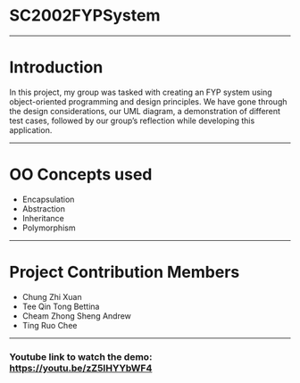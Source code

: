 # SC2002FYPSystem

------------------------------------------------------------------------------------------------------------------------------------
# Introduction

In this project, my group was tasked with creating an FYP system using object-oriented programming and design principles. We have gone through the design considerations, our UML diagram, a demonstration of different test cases, followed by our group’s reflection while developing this application. 

------------------------------------------------------------------------------------------------------------------------------------

# OO Concepts used

* Encapsulation
* Abstraction
* Inheritance
* Polymorphism

------------------------------------------------------------------------------------------------------------------------------------

# Project Contribution Members

* Chung Zhi Xuan
* Tee Qin Tong Bettina
* Cheam Zhong Sheng Andrew
* Ting Ruo Chee

------------------------------------------------------------------------------------------------------------------------------------

### Youtube link to watch the demo: https://youtu.be/zZ5IHYYbWF4

